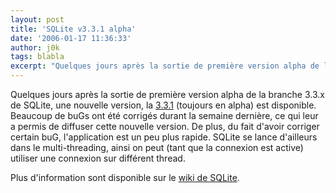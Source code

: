 ```yaml
---
layout: post
title: 'SQLite v3.3.1 alpha'
date: '2006-01-17 11:36:33'
author: j0k
tags: blabla
excerpt: "Quelques jours après la sortie de première version alpha de la branche 3.3.x de SQLite, une nouvelle version, la [3.3.1](http://www.sqlite.org/download.html) (toujours en alpha) est disponible.     \nBeaucoup de buGs ont été corrigés durant la semaine dernière, ce qui leur a permis de diffuser cette nouvelle version. De plus, du fait d'avoir corriger      …"
---
```


Quelques jours après la sortie de première version alpha de la branche 3.3.x de SQLite, une nouvelle version, la [3.3.1](http://www.sqlite.org/download.html) (toujours en alpha) est disponible.
Beaucoup de buGs ont été corrigés durant la semaine dernière, ce qui leur a permis de diffuser cette nouvelle version. De plus, du fait d'avoir corriger certain buG, l'application est un peu plus rapide.   SQLite se lance d'ailleurs dans le multi-threading, ainsi on peut (tant que la connexion est active) utiliser une connexion sur différent thread.

Plus d'information sont disponible sur le [wiki de SQLite](http://www.sqlite.org/cvstrac/wiki?p=MultiThreading).
